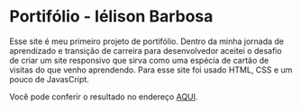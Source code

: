 # Portifólio - Iélison Barbosa

Esse site é meu primeiro projeto de portifólio. Dentro da minha jornada de aprendizado e transição de carreira para desenvolvedor aceitei o desafio de criar um site responsivo que sirva como uma espécia de cartão de visitas do que venho aprendendo. Para esse site foi usado HTML, CSS e um pouco de JavasCript.

Você pode conferir o resultado no endereço [AQUI](https://ielison.com/).
